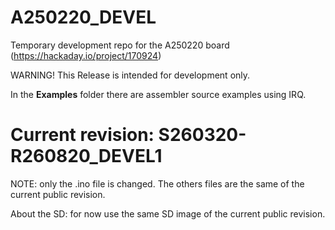 # A250220_DEVEL
Temporary development repo for the A250220 board (https://hackaday.io/project/170924)

WARNING! This Release is intended for development only.

In the **Examples** folder there are assembler source examples using IRQ.


# Current revision: S260320-R260820_DEVEL1
NOTE: only the .ino file is changed. The others files are the same of the current public revision.

About the SD: for now use the same SD image of the current public revision.
